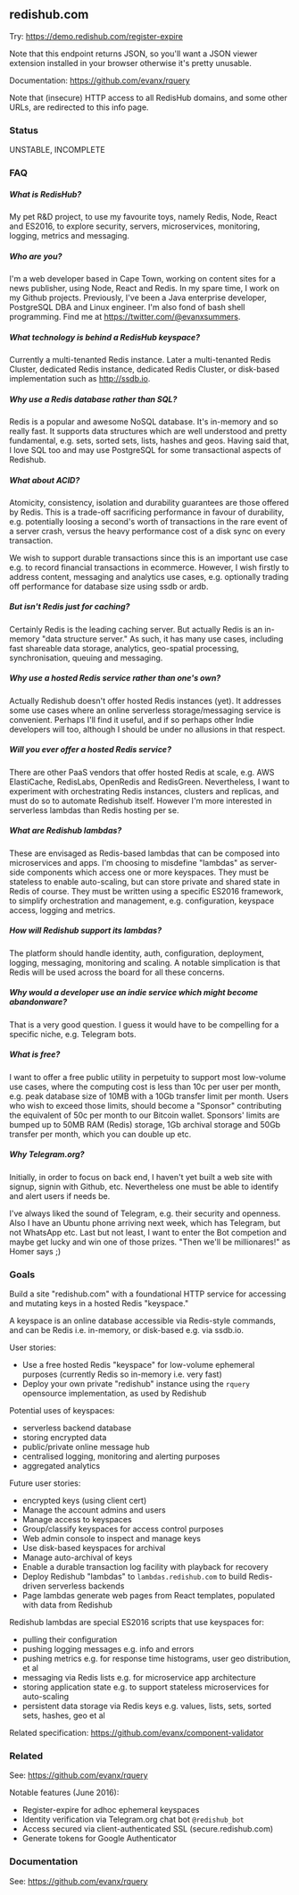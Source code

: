 
## redishub.com

Try: https://demo.redishub.com/register-expire

Note that this endpoint returns JSON, so you'll want a JSON viewer extension installed in your browser otherwise it's pretty unusable.

Documentation: https://github.com/evanx/rquery

Note that (insecure) HTTP access to all RedisHub domains, and some other URLs, are redirected to this info page.


### Status

UNSTABLE, INCOMPLETE


### FAQ

##### What is RedisHub?

My pet R&D project, to use my favourite toys, namely Redis, Node, React and ES2016, to explore security, servers, microservices, monitoring, logging, metrics and messaging.

##### Who are you?

I'm a web developer based in Cape Town, working on content sites for a news publisher, using Node, React and Redis. In my spare time, I work on my Github projects. Previously, I've been a Java enterprise developer, PostgreSQL DBA and Linux engineer. I'm also fond of bash shell programming. Find me at https://twitter.com/@evanxsummers.

##### What technology is behind a RedisHub keyspace?

Currently a multi-tenanted Redis instance. Later a multi-tenanted Redis Cluster, dedicated Redis instance, dedicated Redis Cluster, or disk-based implementation such as http://ssdb.io.

##### Why use a Redis database rather than SQL?

Redis is a popular and awesome NoSQL database. It's in-memory and so really fast. It supports data structures which are well understood and pretty fundamental, e.g. sets, sorted sets, lists, hashes and geos. Having said that, I love SQL too and may use PostgreSQL for some transactional aspects of Redishub.

##### What about ACID?

Atomicity, consistency, isolation and durability guarantees are those offered by Redis. This is a trade-off sacrificing performance in favour of durability, e.g. potentially loosing a second's worth of transactions in the rare event of a server crash, versus the heavy performance cost of a disk sync on every transaction.

We wish to support durable transactions since this is an important use case e.g. to record financial transactions in ecommerce. However, I wish firstly to address content, messaging and analytics use cases, e.g. optionally trading off performance for database size using ssdb or ardb.

##### But isn't Redis just for caching?

Certainly Redis is the leading caching server. But actually Redis is an in-memory "data structure server." As such, it has many use cases, including fast shareable data storage, analytics, geo-spatial processing, synchronisation, queuing and messaging.

##### Why use a hosted Redis service rather than one's own?

Actually Redishub doesn't offer hosted Redis instances (yet).
It addresses some use cases where an online serverless storage/messaging service is convenient.
Perhaps I'll find it useful, and if so perhaps other Indie developers will too, although I should be under no allusions in that respect.

##### Will you ever offer a hosted Redis service?

There are other PaaS vendors that offer hosted Redis at scale, e.g. AWS ElastiCache, RedisLabs, OpenRedis and RedisGreen. Nevertheless, I want to experiment with orchestrating Redis instances, clusters and replicas, and must do so to automate Redishub itself. However I'm more interested in serverless lambdas than Redis hosting per se.

##### What are Redishub lambdas?

These are envisaged as Redis-based lambdas that can be composed into microservices and apps.
I'm choosing to misdefine "lambdas" as server-side components which access one or more keyspaces.
They must be stateless to enable auto-scaling, but can store private and shared state in Redis of course. They must be written using a specific ES2016 framework, to simplify orchestration and management, e.g. configuration, keyspace access, logging and metrics.

##### How will Redishub support its lambdas?

The platform should handle identity, auth, configuration, deployment, logging, messaging, monitoring and scaling. A notable simplication is that Redis will be used across the board for all these concerns.

##### Why would a developer use an indie service which might become abandonware?

That is a very good question. I guess it would have to be compelling for a specific niche, e.g. Telegram bots.

##### What is free?

I want to offer a free public utility in perpetuity to support most low-volume use cases, where the computing cost is less than 10c per user per month, e.g. peak database size of 10MB with a 10Gb transfer limit per month.
Users who wish to exceed those limits, should become a "Sponsor" contributing the equivalent of 50c per month to our Bitcoin wallet. Sponsors' limits are bumped up to 50MB RAM (Redis) storage, 1Gb archival storage and 50Gb transfer per month, which you can double up etc.

##### Why Telegram.org?

Initially, in order to focus on back end, I haven't yet built a web site with signup, signin with Github, etc. Nevertheless one must be able to identify and alert users if needs be.

I've always liked the sound of Telegram, e.g. their security and openness.
Also I have an Ubuntu phone arriving next week, which has Telegram, but not WhatsApp etc.
Last but not least, I want to enter the Bot competion and maybe get lucky and win one of those prizes. "Then we'll be millionares!" as Homer says ;)


### Goals

Build a site "redishub.com" with a foundational HTTP service for accessing and mutating keys in a hosted Redis "keyspace."

A keyspace is an online database accessible via Redis-style commands, and can be Redis i.e. in-memory, or disk-based e.g. via ssdb.io.

User stories:
- Use a free hosted Redis "keyspace" for low-volume ephemeral purposes (currently Redis so in-memory i.e. very fast)
- Deploy your own private "redishub" instance using the `rquery` opensource implementation, as used by Redishub

Potential uses of keyspaces:
- serverless backend database
- storing encrypted data
- public/private online message hub
- centralised logging, monitoring and alerting purposes
- aggregated analytics

Future user stories:
- encrypted keys (using client cert)
- Manage the account admins and users
- Manage access to keyspaces
- Group/classify keyspaces for access control purposes
- Web admin console to inspect and manage keys
- Use disk-based keyspaces for archival
- Manage auto-archival of keys
- Enable a durable transaction log facility with playback for recovery
- Deploy Redishub "lambdas" to `lambdas.redishub.com` to build Redis-driven serverless backends
- Page lambdas generate web pages from React templates, populated with data from Redishub

Redishub lambdas are special ES2016 scripts that use keyspaces for:
- pulling their configuration
- pushing logging messages e.g. info and errors
- pushing metrics e.g. for response time histograms, user geo distribution, et al
- messaging via Redis lists e.g. for microservice app architecture
- storing application state e.g. to support stateless microservices for auto-scaling
- persistent data storage via Redis keys e.g. values, lists, sets, sorted sets, hashes, geo et al

Related specification: https://github.com/evanx/component-validator



### Related

See: https://github.com/evanx/rquery

Notable features (June 2016):
- Register-expire for adhoc ephemeral keyspaces
- Identity verification via Telegram.org chat bot `@redishub_bot`
- Access secured via client-authenticated SSL (secure.redishub.com)
- Generate tokens for Google Authenticator

### Documentation

See: https://github.com/evanx/rquery
